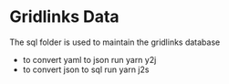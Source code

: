 # Gridlinks Data

The sql folder is used to maintain the gridlinks database
 - to convert yaml to json run yarn y2j
 - to convert json to sql run yarn j2s


